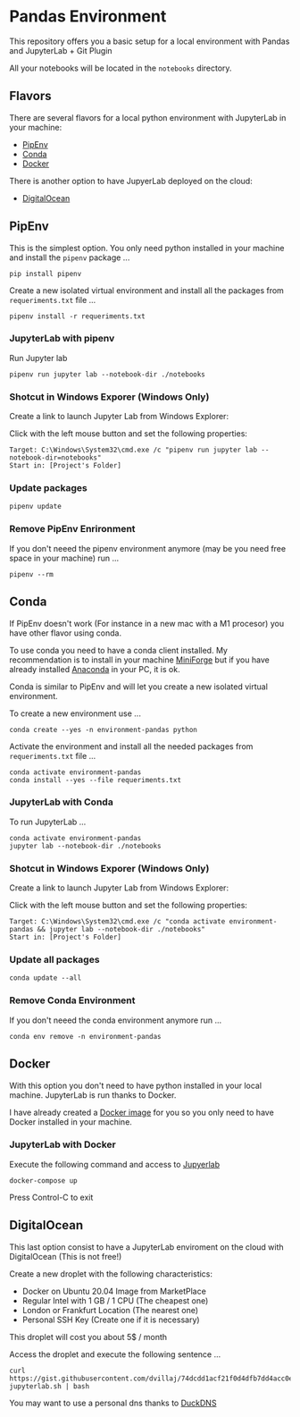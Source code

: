 # Pandas Environment

This repository offers you a basic setup for a local environment with Pandas and JupyterLab + Git Plugin

All your notebooks will be located in the `notebooks` directory.

## Flavors

There are several flavors for a local python environment with JupyterLab in your machine:

- [PipEnv](https://pipenv.pypa.io/en/latest/)
- [Conda](https://docs.conda.io/projects/conda/en/latest/index.html)
- [Docker](https://www.docker.com/)

There is another option to have JupyerLab deployed on the cloud:

- [DigitalOcean](https://www.digitalocean.com/)

## PipEnv

This is the simplest option. You only need python installed in your machine and install the `pipenv` package ...

```
pip install pipenv
```

Create a new isolated virtual environment and install all the packages from `requeriments.txt` file ...

```
pipenv install -r requeriments.txt
```

### JupyterLab with pipenv

Run Jupyter lab

```
pipenv run jupyter lab --notebook-dir ./notebooks
```

### Shotcut in Windows Exporer (Windows Only)

Create a link to launch Jupyter Lab from Windows Explorer:

Click with the left mouse button and set the following properties:
```
Target: C:\Windows\System32\cmd.exe /c "pipenv run jupyter lab --notebook-dir=notebooks"
Start in: [Project's Folder]
```

### Update packages

```
pipenv update
```

### Remove PipEnv Enrironment

If you don't neeed the pipenv environment anymore (may be you need free space in your machine) run ...

```
pipenv --rm
```

## Conda

If PipEnv doesn't work (For instance in a new mac with a M1 procesor) you have other flavor using conda.

To use conda you need to have a conda client installed. My recommendation is to install in your machine [MiniForge](https://github.com/conda-forge/miniforge) but if you have already installed [Anaconda](https://www.anaconda.com/) in your PC, it is ok.

Conda is similar to PipEnv and will let you create a new isolated virtual environment.

To create a new environment use ...

```
conda create --yes -n environment-pandas python

```

Activate the environment and install all the needed packages from `requeriments.txt` file ...

```
conda activate environment-pandas
conda install --yes --file requeriments.txt
```

### JupyterLab with Conda

To run JupyterLab ...

```
conda activate environment-pandas
jupyter lab --notebook-dir ./notebooks
```

### Shotcut in Windows Exporer (Windows Only)

Create a link to launch Jupyter Lab from Windows Explorer:

Click with the left mouse button and set the following properties:
```
Target: C:\Windows\System32\cmd.exe /c "conda activate environment-pandas && jupyter lab --notebook-dir ./notebooks"
Start in: [Project's Folder]
```

### Update all packages

```
conda update --all
```

### Remove Conda Environment


If you don't neeed the conda environment anymore run ...

````
conda env remove -n environment-pandas
````

## Docker

With this option you don't need to have python installed in your local machine. JupyterLab is run thanks to Docker.

I have already created a [Docker image](https://github.com/dvillaj/Docker-JupyterLab-Pandas) for you so you only need to have Docker installed in your machine.

### JupyterLab with Docker

Execute the following command and access to [Jupyerlab](http://loPcalhost:8888/lab)

```
docker-compose up
```

Press Control-C to exit 

## DigitalOcean

This last option consist to have a JupyterLab enviroment on the cloud with DigitalOcean (This is not free!)

Create a new droplet with the following characteristics:

- Docker on Ubuntu 20.04 Image from MarketPlace
- Regular Intel with 1 GB / 1 CPU (The cheapest one)
- London or Frankfurt Location (The nearest one)
- Personal SSH Key (Create one if it is necessary)

This droplet will cost you about 5$ / month

Access the droplet and execute the following sentence ...

```
curl https://gist.githubusercontent.com/dvillaj/74dcdd1acf21f0d4dfb7dd4acc0eb3f6/raw/68ef024807ea533e1c8fa1e4123f1a1a01cce68f/deploy-jupyterlab.sh | bash
```

You may want to use a personal dns thanks to [DuckDNS](https://www.duckdns.org/)